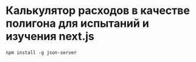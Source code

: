 # Калькулятор расходов в качестве полигона для испытаний и изучения next.js

```shell
npm install -g json-server
```

